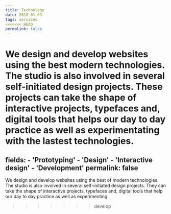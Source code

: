 ```yaml
---
title: Technology
date: 2018-01-03
tags: services
<<<<<<< HEAD
permalink: false
---
```


We design and develop websites using the best modern technologies. The studio is also involved in several self-initiated design projects. These projects can take the shape of interactive projects, typefaces and, digital tools that helps our day to day practice as well as experimentating with the lastest technologies.
=======
fields:
    - 'Prototyping'
    - 'Design'
    - 'Interactive design'
    - 'Development'
permalink: false
---

We design and develop websites using the best of modern technologies. The studio is also involved in several self-initiated design projects. They can take the shape of interactive projects, typefaces and, digital tools that help our day to day practice as well as experimenting.
>>>>>>> develop
